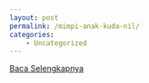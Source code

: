 ```yaml
---
layout: post
permalink: /mimpi-anak-kuda-nil/
categories:
    - Uncategorized
---
```


[Baca Selengkapnya](/10)